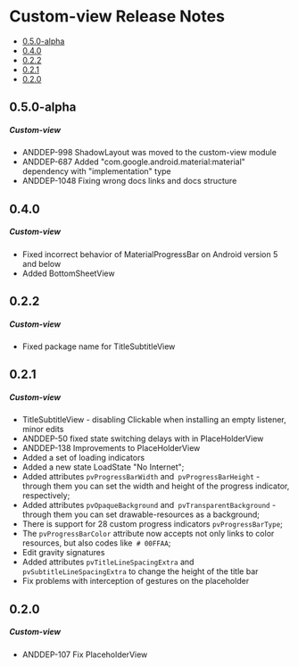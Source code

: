 # Custom-view Release Notes

- [0.5.0-alpha](#050-alpha)
- [0.4.0](#040)
- [0.2.2](#022)
- [0.2.1](#021)
- [0.2.0](#020)

## 0.5.0-alpha
##### Custom-view
* ANDDEP-998 ShadowLayout was moved to the custom-view module
* ANDDEP-687 Added "com.google.android.material:material" dependency with "implementation" type
* ANDDEP-1048 Fixing wrong docs links and docs structure
## 0.4.0
##### Custom-view
* Fixed incorrect behavior of MaterialProgressBar on Android version 5 and below
* Added BottomSheetView
## 0.2.2
##### Custom-view
* Fixed package name for TitleSubtitleView
## 0.2.1
##### Custom-view
* TitleSubtitleView - disabling Clickable when installing an empty listener, minor edits
* ANDDEP-50 fixed state switching delays with in PlaceHolderView
* ANDDEP-138 Improvements to PlaceHolderView
* Added a set of loading indicators
* Added a new state LoadState "No Internet";
* Added attributes `pvProgressBarWidth` and` pvProgressBarHeight` - through them you can set the width and height of the progress indicator, respectively;
* Added attributes `pvOpaqueBackground` and` pvTransparentBackground` - through them you can set drawable-resources as a background;
* There is support for 28 custom progress indicators `pvProgressBarType`;
* The `pvProgressBarColor` attribute now accepts not only links to color resources, but also codes like` # 00FFAA`;
* Edit gravity signatures
* Added attributes `pvTitleLineSpacingExtra` and` pvSubtitleLineSpacingExtra` to change the height of the title bar
* Fix problems with interception of gestures on the placeholder
## 0.2.0
##### Custom-view
* ANDDEP-107 Fix PlaceholderView
